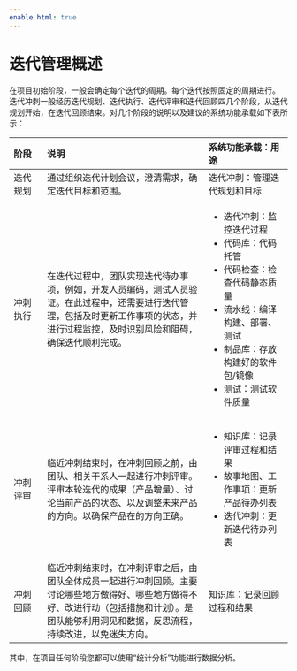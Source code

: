 ```yaml
---
enable html: true
---
```

# 迭代管理概述

在项目初始阶段，一般会确定每个迭代的周期。每个迭代按照固定的周期进行。
迭代冲刺一般经历迭代规划、迭代执行、迭代评审和迭代回顾四几个阶段，从迭代规划开始，在迭代回顾结束。对几个阶段的说明以及建议的系统功能承载如下表所示：
<style>
table th:first-of-type {
    width: 12%;
}
table th:nth-of-type(2) {
    width: 58%;
}
table th:nth-of-type(3) {
    width: 30%;
}
</style>        


| 阶段            | 说明          |  系统功能承载：用途     |
|:---------       |:--------     | :-----      |
|迭代规划    |通过组织迭代计划会议，澄清需求，确定迭代目标和范围。| 迭代冲刺：管理迭代规划和目标 |
|冲刺执行    |在迭代过程中，团队实现迭代待办事项，例如，开发人员编码，测试人员验证。在此过程中，还需要进行迭代管理，包括及时更新工作事项的状态，并进行过程监控，及时识别风险和阻碍，确保迭代顺利完成。|<ul><li>迭代冲刺：监控迭代过程<li>代码库：代码托管<li>代码检查：检查代码静态质量<li>流水线：编译构建、部署、测试<li>制品库：存放构建好的软件包/镜像<li>测试：测试软件质量|
|冲刺评审    |临近冲刺结束时，在冲刺回顾之前，由团队、相关干系人一起进行冲刺评审。评审本轮迭代的成果（产品增量）、讨论当前产品的状态、以及调整未来产品的方向。以确保产品在的方向正确。 |<ul><li>知识库：记录评审过程和结果</li><li>故事地图、工作事项：更新产品待办列表</li><li>迭代冲刺：更新迭代待办列表|
|冲刺回顾|临近冲刺结束时，在冲刺评审之后，由团队全体成员一起进行冲刺回顾。主要讨论哪些地方做得好、哪些地方做得不好、改进行动（包括措施和计划）。是团队能够利用洞见和数据，反思流程，持续改进，以免迷失方向。|知识库：记录回顾过程和结果|

其中，在项目任何阶段您都可以使用“统计分析”功能进行数据分析。